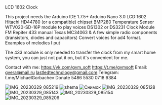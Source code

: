 LCD 1602 Clock

This project needs the Arduino IDE 1.7.5+
Arduino Nano 3.0
LCD 1602 Hitachi HD44780 (or a compatible) chipset
BMP280 Temperature Sensor
WTV020-SD-16P module to play voices
DS1302 or DS3231 Clock Module
FM Repiter 433 manual
Texas MC34063
& A few simple radio components (transistors, diodes and capacitors)
Convert voices for ad4 format. 
Examples of melodies I put

The 433 module is only needed to transfer the clock from my smart home system, you can just not put it on, but it's convenient for me. 

Contact with me:
https://vk.com/gvm_soft
https://t.me/gvmsoft
Email: gvera@mail.ru
lastledtechnology@gmail.com
Telegram: t.me/MichaelGorbachev
Donate 5486 5530 0718 9384

![IMG_20230329_085219](https://user-images.githubusercontent.com/125442802/228468816-761d13e8-739c-43c9-b3ec-ffdcab4ed2ba.jpg)
![shema](https://user-images.githubusercontent.com/125442802/228468824-6f913cfa-536d-4320-a905-1d624d3bc39d.JPG)
![Снимок](https://user-images.githubusercontent.com/125442802/228468834-a4e9142e-dde4-4ff5-829c-cc60df55d4b4.JPG)
![IMG_20230329_085128](https://user-images.githubusercontent.com/125442802/228468840-1eb29399-f322-413b-83d0-a307902a6f98.jpg)
![IMG_20230329_085143](https://user-images.githubusercontent.com/125442802/228468843-699c9982-b933-41f0-8c31-9082eb7005dc.jpg)
![IMG_20230329_085154](https://user-images.githubusercontent.com/125442802/228468849-283c67eb-62da-4593-8d41-7fe74c8f2435.jpg)
![IMG_20230329_085206](https://user-images.githubusercontent.com/125442802/228468866-9b8167cc-89fc-47bb-8916-d8079cd790fe.jpg)
